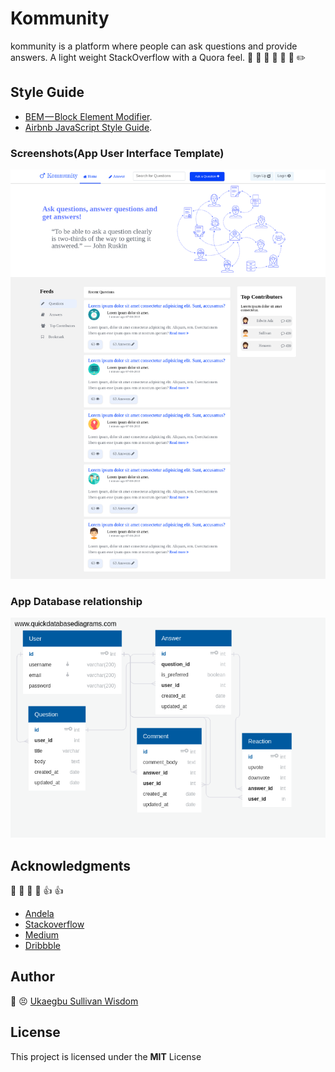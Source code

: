 # Kommunity
kommunity is a platform where people can ask questions and provide answers. A light weight StackOverflow with a Quora feel. :speech_balloon: :thought_balloon: :man: :woman: :boy: :girl: :pencil2:
## Style Guide
* [BEM — Block Element Modifier](http://getbem.com/introduction/).
* [Airbnb JavaScript Style Guide](https://github.com/airbnb/javascript/).
### Screenshots(App User Interface Template)
![alt](./screenshots/kommunity.png)
### App Database relationship
![alt](./screenshots/db.png)
## Acknowledgments
:clap: :clap: :clap: :clap: :+1: :+1:
* [Andela](http://andela.com) 
* [Stackoverflow](stackoverflow.com)
* [Medium](https://medium.com/@meakaakka/a-beginners-guide-to-writing-a-kickass-readme-7ac01da88ab3)
* [Dribbble](https://dribbble.com)
## Author
:large_blue_circle: :persevere: [Ukaegbu Sullivan Wisdom](http://github.com/wiztemple)

## License
This project is licensed under the **MIT** License
